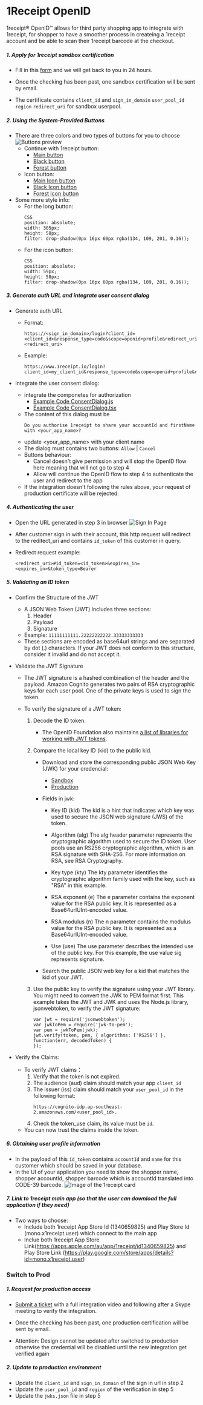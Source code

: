 # 1Receipt OpenID

1receipt® OpenID™ allows for third party shopping app to integrate with 1receipt, for shopper to have a smoother process in createing a 1receipt account and be able to scan their 1receipt barcode at the checkout.

##### 1. Apply for 1receipt sandbox certification

- Fill in this [form](https://forms.gle/Yg5k1DgTWGchDPVv5) and we will get back to you in 24 hours.

- Once the checking has been past, one sandbox certification will be sent by email.

- The certificate contains `client_id` and `sign_in_domain` `user_pool_id` `region` `redirect_uri` for sandbox userpool.

##### 2. Using the System-Provided Buttons

- There are three colors and two types of buttons for you to choose
  ![Buttons preview](ui/example/ButtonsPreview.png)
  - Continue with 1receipt button:
    - [Main button](ui/buttons/1receipt-id-continue-with_2x.png)
    - [Black button](ui/buttons/black_1receipt-id-continue-with_2x.png)
    - [Forest button](ui/buttons/forest_1receipt-id-continue-with_2x.png)
  - Icon button:
    - [Main Icon button](ui/buttons/icon-masked-circular_2x.png)
    - [Black Icon button](ui/buttons/black_icon-masked-circular_2x.png)
    - [Forest Icon button](ui/buttons/forest_icon-masked-circular_2x.png)
- Some more style info:
  - For the long button:
    ```
    CSS
    position: absolute;
    width: 305px;
    height: 58px;
    filter: drop-shadow(0px 16px 60px rgba(134, 109, 201, 0.16));
    ```
  - For the icon button:
    ```
    CSS
    position: absolute;
    width: 59px;
    height: 58px;
    filter: drop-shadow(0px 16px 60px rgba(134, 109, 201, 0.16));
    ```

##### 3. Generate auth URL and integrate user consent dialog

- Generate auth URL

  - Format:

    ```
    https://<sign_in_domain>/login?client_id=<client_id>&response_type=code&scope=openid+profile&redirect_uri=<redirect_uri>
    ```

  - Example:

    ```
    https://www.1receipt.io/login?client_id=my_client_id&response_type=code&scope=openid+profile&redirect_uri=my_redirect_uri
    ```

- Integrate the user consent dialog:
  - integrate the componetes for authorization
    - [Example Code ConsentDialog.js](ui/src/pages/components/dialogs/ConsentDialog.js)
    - [Example Code ConsentDialog.tsx](ui/src/pages/components/dialogs/ConsentDialog.tsx)
  - The content of this dialog must be
    ```
    Do you authorise 1receipt to share your accountId and firstName with <your_app_name>?
    ```
  - update <your_app_name> with your client name
  - The dialog must contains two buttons:
    `Allow` | `Cancel`
  - Buttons behaviour:
    - Cancel doesn't give permission and will stop the OpenID flow here meaning that will not go to step 4
    - Allow will continue the OpenID flow to step 4 to authenticate the user and redirect to the app
  - If the integration doesn't following the rules above, your request of production certificate will be rejected.

##### 4. Authenticating the user

- Open the URL generated in step 3 in browser
  ![Sign In Page](ui/example/SignIn.png)
- After customer sign in with their account, this http request will redirect to the reditect_uri and contains `id_token` of this customer in query.

- Redirect request example:
  ```
  <redirect_uri>#id_token=<id_token>&expires_in=<expires_in>&token_type=Bearer
  ```

##### 5. Validating an ID token

- Confirm the Structure of the JWT
  - A JSON Web Token (JWT) includes three sections:
    1. Header
    2. Payload
    3. Signature
  - Example:
    `11111111111.22222222222.33333333333`
  - These sections are encoded as base64url strings and are separated by dot (.) characters. If your JWT does not conform to this structure, consider it invalid and do not accept it.
- Validate the JWT Signature

  - The JWT signature is a hashed combination of the header and the payload. Amazon Cognito generates two pairs of RSA cryptographic keys for each user pool. One of the private keys is used to sign the token.
  - To verify the signature of a JWT token:

    1. Decode the ID token.
       - The OpenID Foundation also maintains [a list of libraries for working with JWT tokens](https://openid.net/developers/jwt/).
    2. Compare the local key ID (kid) to the public kid.

       - Download and store the corresponding public JSON Web Key (JWK) for your credencial:
         - [Sandbox](jwks/sandbox.json)
         - [Production](jwks/production.json)
       - Fields in jwk:

         - Key ID (kid)
           The kid is a hint that indicates which key was used to secure the JSON web signature (JWS) of the token.
         - Algorithm (alg)
           The alg header parameter represents the cryptographic algorithm used to secure the ID token. User pools use an RS256 cryptographic algorithm, which is an RSA signature with SHA-256. For more information on RSA, see RSA Cryptography.

         - Key type (kty)
           The kty parameter identifies the cryptographic algorithm family used with the key, such as "RSA" in this example.

         - RSA exponent (e)
           The e parameter contains the exponent value for the RSA public key. It is represented as a Base64urlUInt-encoded value.

         - RSA modulus (n)
           The n parameter contains the modulus value for the RSA public key. It is represented as a Base64urlUInt-encoded value.

         - Use (use)
           The use parameter describes the intended use of the public key. For this example, the use value sig represents signature.

       - Search the public JSON web key for a kid that matches the kid of your JWT.

    3. Use the public key to verify the signature using your JWT library. You might need to convert the JWK to PEM format first. This example takes the JWT and JWK and uses the Node.js library, jsonwebtoken, to verify the JWT signature:
       ```
       var jwt = require('jsonwebtoken');
       var jwkToPem = require('jwk-to-pem');
       var pem = jwkToPem(jwk);
       jwt.verify(token, pem, { algorithms: ['RS256'] }, function(err, decodedToken) {
       });
       ```

- Verify the Claims:
  - To verify JWT claims：
    1. Verify that the token is not expired.
    2. The audience (aud) claim should match your app `client_id`
    3. The issuer (iss) claim should match your `user_pool_id` in the following format:
       ```
       https://cognito-idp.ap-southeast-2.amazonaws.com/<user_pool_id>.
       ```
    4. Check the token_use claim, its value must be `id`.
  - You can now trust the claims inside the token.

##### 6. Obtaining user profile information

- In the payload of this `id_token` contains `accountId` and `name` for this customer which should be saved in your database.
- In the UI of your application you need to show the shopper name, shopper accountId, shopper barcode which is accountId translated into CODE-39 barcode.
  ![Image of the 1receipt card](ui/example/1receiptCard.png)

##### 7. Link to 1receipt main app (so that the user can download the full application if they need)

- Two ways to choose:
  - Include both 1receipt App Store Id (1340659825) and Play Store Id (mono.x1receipt.user) which connect to the main app
  - Inclue both 1receipt App Store Link(https://apps.apple.com/au/app/1receipt/id1340659825) and Play Store Link (https://play.google.com/store/apps/details?id=mono.x1receipt.user)

### Switch to Prod

##### 1. Request for production access

- [Submit a ticket](https://forms.gle/j3hsG2nDk7KtXT8cA) with a full integration video and following after a Skype meeting to verify the integration.

- Once the checking has been past, one production certification will be sent by email.
- Attention: Design cannot be updated after switched to production otherwise the credential will be disabled until the new integration get verified again

##### 2. Update to production environment

- Update the `client_id` and `sign_in_domain` of the sign in url in step 2
- Update the `user_pool_id` and `region` of the verification in step 5
- Update the `jwks.json` file in step 5
